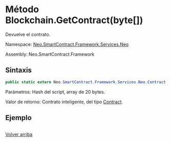 # Método Blockchain.GetContract(byte[])

Devuelve el contrato.

Namespace: [Neo.SmartContract.Framework.Services.Neo](../../neo.md)

Assembly: Neo.SmartContract.Framework

## Sintaxis

```c#
public static extern Neo.SmartContract.Framework.Services.Neo.Contract GetContract (byte[] script_hash)
```

Parámetros: Hash del script, array de 20 bytes.

Valor de retorno: Contrato inteligente, del tipo [Contract](../Contract.md).

## Ejemplo

```

```



[Volver arriba](../Blockchain.md)

